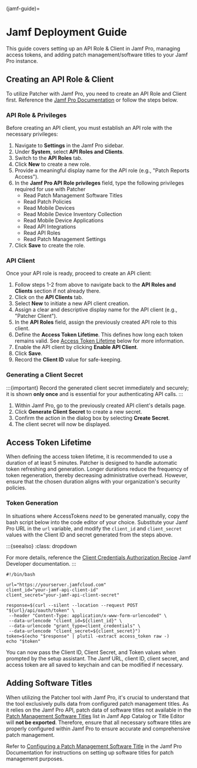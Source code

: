 (jamf-guide)=

# Jamf Deployment Guide

This guide covers setting up an API Role & Client in Jamf Pro, managing access tokens, and adding patch management/software titles to your Jamf Pro instance.

## Creating an API Role & Client

To utilize Patcher with Jamf Pro, you need to create an API Role and Client first. Reference the [Jamf Pro Documentation](https://learn.jamf.com/bundle/jamf-pro-documentation-current/page/API_Roles_and_Clients.html) or follow the steps below.

### API Role & Privileges

Before creating an API client, you must establish an API role with the necessary privileges:

1. Navigate to **Settings** in the Jamf Pro sidebar.
2. Under **System**, select **API Roles and Clients**.
3. Switch to the **API Roles** tab.
4. Click **New** to create a new role.
5. Provide a meaningful display name for the API role (e.g., "Patch Reports Access").
6. In the **Jamf Pro API Role privileges** field, type the following privileges required for use with Patcher
   - Read Patch Management Software Titles
   - Read Patch Policies
   - Read Mobile Devices
   - Read Mobile Device Inventory Collection
   - Read Mobile Device Applications
   - Read API Integrations
   - Read API Roles
   - Read Patch Management Settings
7. Click **Save** to create the role.

### API Client

Once your API role is ready, proceed to create an API client:

1. Follow steps 1-2 from above to navigate back to the **API Roles and Clients** section if not already there.
2. Click on the **API Clients** tab.
3. Select **New** to initiate a new API client creation.
4. Assign a clear and descriptive display name for the API client (e.g., "Patcher Client").
5. In the **API Roles** field, assign the previously created API role to this client.
6. Define the **Access Token Lifetime**. This defines how long each token remains valid. See [Access Token Lifetime](#access-token-lifetime) below for more information.
7. Enable the API client by clicking **Enable API Client**.
8. Click **Save**.
9. Record the **Client ID** value for safe-keeping.

### Generating a Client Secret

:::{important}
Record the generated client secret immediately and securely; it is shown **only once** and is essential for your authenticating API calls.
:::

1. Within Jamf Pro, go to the previously created API client's details page.
2. Click **Generate Client Secret** to create a new secret.
3. Confirm the action in the dialog box by selecting **Create Secret**.
4. The client secret will now be displayed.

## Access Token Lifetime

When defining the access token lifetime, it is recommended to use a duration of at least 5 minutes. Patcher is designed to handle automatic token refreshing and generation. Longer durations reduce the frequency of token regeneration, thereby decreasing administrative overhead. However, ensure that the chosen duration aligns with your organization's security policies.

### Token Generation

In situations where AccessTokens *need* to be generated manually, copy the bash script below into the code editor of your choice. Substitute your Jamf Pro URL in the `url` variable, and modify the `client_id` and `client_secret` values with the Client ID and secret generated from the steps above.

:::{seealso}
:class: dropdown

For more details, reference the [Client Credentials Authorization Recipe](https://developer.jamf.com/jamf-pro/recipes/client-credentials-authorization) Jamf Developer documentation.
:::

```shell
#!/bin/bash

url="https://yourserver.jamfcloud.com"
client_id="your-jamf-api-client-id"
client_secret="your-jamf-api-client-secret"

response=$(curl --silent --location --request POST "${url}/api/oauth/token" \
 --header "Content-Type: application/x-www-form-urlencoded" \
 --data-urlencode "client_id=${client_id}" \
 --data-urlencode "grant_type=client_credentials" \
 --data-urlencode "client_secret=${client_secret}")
token=$(echo "$response" | plutil -extract access_token raw -)
echo "$token"
```

You can now pass the Client ID, Client Secret, and Token values when prompted by the setup assistant. The Jamf URL, client ID, client secret, and access token are all saved to keychain and can be modified if necessary.

## Adding Software Titles

When utilizing the Patcher tool with Jamf Pro, it's crucial to understand that the tool exclusively pulls data from configured patch management titles. As it relies on the Jamf Pro API, patch data of software titles not available in the [Patch Management Software Titles](https://learn.jamf.com/en-US/bundle/jamf-app-catalog/page/Patch_Management_Software_Titles.html) list in Jamf App Catalog or Title Editor will **not be exported**. Therefore, ensure that all necessary software titles are properly configured within Jamf Pro to ensure accurate and comprehensive patch management.

Refer to [Configuring a Patch Management Software Title](https://learn.jamf.com/en-US/bundle/jamf-pro-documentation-current/page/Configuring_a_Patch_Management_Software_Title.html) in the Jamf Pro Documentation for instructions on setting up software titles for patch management purposes.
